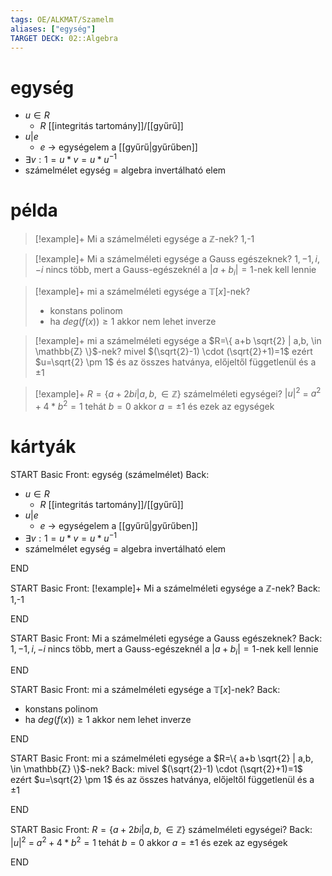 ```yaml
---
tags: OE/ALKMAT/Szamelm 
aliases: ["egység"]
TARGET DECK: 02::Algebra
---
```


# egység
- $u \in R$
	- $R$ [[integritás tartomány]]/[[gyűrű]]
- $u|e$
	- $e$ -> egységelem a [[gyűrű|gyűrűben]]
- $\exists v: 1=u*v=u*u^{-1}$
- számelmélet egység = algebra invertálható elem

# példa
> [!example]+ Mi a számelméleti egysége a $\mathbb{Z}$-nek?
> 1,-1


> [!example]+ Mi a számelméleti egysége a Gauss egészeknek?
> $1,-1,i,-i$
> nincs több, mert a Gauss-egészeknél a $|a+b_i|=1$-nek kell lennie

> [!example]+ mi a számelméleti egysége a $\mathbb{T}[x]$-nek?
> - konstans polinom
> - ha $deg(f(x)) \ge 1$ akkor nem lehet inverze

> [!example]+ mi a számelméleti egysége a $R=\{ a+b \sqrt{2} | a,b, \in \mathbb{Z} \}$-nek?
> mivel $(\sqrt{2}-1) \cdot (\sqrt{2}+1)=1$ ezért $u=\sqrt{2} \pm 1$ és az összes hatványa, előjeltől függetlenül és a $\pm 1$

> [!example]+ $R=\{ a+2bi | a,b,\in \mathbb{Z} \}$ számelméleti egységei?
> $|u|^2$ = $a^2+4*b^2=1$ tehát $b=0$ akkor $a=\pm 1$ és ezek az egységek

# kártyák
START
Basic
Front:
egység (számelmélet)
Back:
- $u \in R$
	- $R$ [[integritás tartomány]]/[[gyűrű]]
- $u|e$
	- $e$ -> egységelem a [[gyűrű|gyűrűben]]
- $\exists v: 1=u*v=u*u^{-1}$
- számelmélet egység = algebra invertálható elem
<!--ID: 1687796540356-->
END

START
Basic
Front:
[!example]+ Mi a számelméleti egysége a $\mathbb{Z}$-nek?
Back:
1,-1
<!--ID: 1687796540362-->
END

START
Basic
Front:
Mi a számelméleti egysége a Gauss egészeknek?
Back:
$1,-1,i,-i$
nincs több, mert a Gauss-egészeknél a $|a+b_i|=1$-nek kell lennie
<!--ID: 1687796540381-->
END

START
Basic
Front:
mi a számelméleti egysége a $\mathbb{T}[x]$-nek?
Back:
- konstans polinom
- ha $deg(f(x)) \ge 1$ akkor nem lehet inverze
<!--ID: 1687796540387-->
END

START
Basic
Front:
mi a számelméleti egysége a $R=\{ a+b \sqrt{2} | a,b, \in \mathbb{Z} \}$-nek?
Back:
mivel $(\sqrt{2}-1) \cdot (\sqrt{2}+1)=1$ ezért $u=\sqrt{2} \pm 1$ és az összes hatványa, előjeltől függetlenül és a $\pm 1$
<!--ID: 1687796540392-->
END

START
Basic
Front:
$R=\{ a+2bi | a,b,\in \mathbb{Z} \}$ számelméleti egységei?
Back:
$|u|^2$ = $a^2+4*b^2=1$ tehát $b=0$ akkor $a=\pm 1$ és ezek az egységek
<!--ID: 1687796540396-->
END

